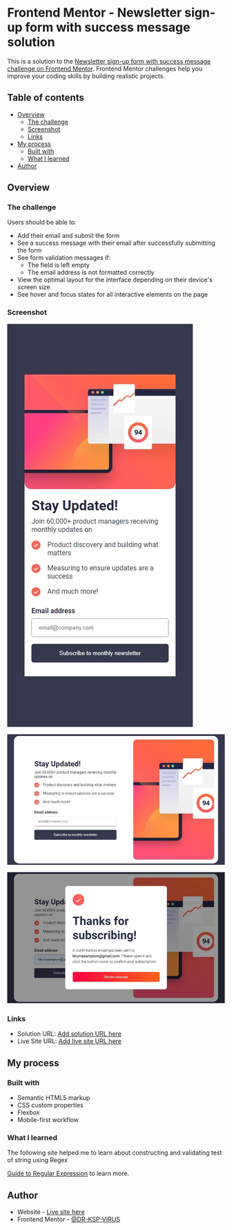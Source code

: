 # Frontend Mentor - Newsletter sign-up form with success message solution

This is a solution to the [Newsletter sign-up form with success message challenge on Frontend Mentor](https://www.frontendmentor.io/challenges/newsletter-signup-form-with-success-message-3FC1AZbNrv). Frontend Mentor challenges help you improve your coding skills by building realistic projects. 

## Table of contents

- [Overview](#overview)
  - [The challenge](#the-challenge)
  - [Screenshot](#screenshot)
  - [Links](#links)
- [My process](#my-process)
  - [Built with](#built-with)
  - [What I learned](#what-i-learned)
- [Author](#author)

## Overview

### The challenge

Users should be able to:

- Add their email and submit the form
- See a success message with their email after successfully submitting the form
- See form validation messages if:
  - The field is left empty
  - The email address is not formatted correctly
- View the optimal layout for the interface depending on their device's screen size
- See hover and focus states for all interactive elements on the page

### Screenshot

![Mobile solution](./design/mobile-solution.jpeg)

![Desktop solution](./design/desktop-solution.jpeg)

![Success Solution](./design/success-solution.jpeg)
### Links

- Solution URL: [Add solution URL here](https://github.com/DR-KSP-VIRUS/newsletter-sign-up-with-success-message-main.git)
- Live Site URL: [Add live site URL here](https://newsletter-sign-up-with-success-message-main-sable.vercel.app/)

## My process

### Built with

- Semantic HTML5 markup
- CSS custom properties
- Flexbox
- Mobile-first workflow

### What I learned
The following site helped me to learn about constructing and validating test of string using Regex

[Guide to Regular Expression](https://developer.mozilla.org/en-US/docs/Web/JavaScript/Guide/Regular_Expressions) to learn more.

## Author

- Website - [Live site here](https://newsletter-sign-up-with-success-message-main-sable.vercel.app/)
- Frontend Mentor - [@DR-KSP-VIRUS](https://www.frontendmentor.io/profile/DR-KSP-VIRUS)